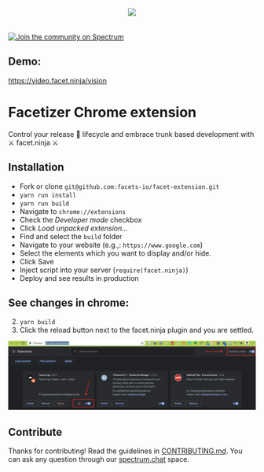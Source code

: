 <div align="center">
  <a href="https://github.com/webpack/webpack">
    <img width="150" src="https://facet.ninja/images/facet-logo.png">
  </a>
  <br>
  <br>
</div>

[![Join the community on Spectrum](https://withspectrum.github.io/badge/badge.svg)](https://spectrum.chat/facet)

## Demo:

https://video.facet.ninja/vision

# Facetizer Chrome extension

Control your release 🚀 lifecycle and embrace trunk based development with ⚔️ facet.ninja ⚔️

## Installation

- Fork or clone `git@github.com:facets-io/facet-extension.git`
- `yarn run install`
- `yarn run build`
- Navigate to `chrome://extensions`
- Check the _Developer mode_ checkbox
- Click _Load unpacked extension..._
- Find and select the `build` folder
- Navigate to your website (e.g.,: `https://www.google.com`)
- Select the elements which you want to display and/or hide.
- Click Save
- Inject script into your server (`require(facet.ninja)`)
- Deploy and see results in production

## See changes in chrome:

2. `yarn build`
3. Click the reload button next to the facet.ninja plugin and you are settled.

![Facetizer](./readme_assets/chrome_installation.png)

## Contribute

Thanks for contributing! Read the guidelines in [CONTRIBUTING.md](./CONTRIBUTING.md). You can ask any question through our [spectrum.chat](https://spectrum.chat/facet) space.
